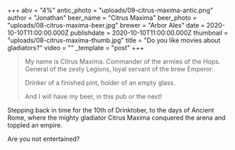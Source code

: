 +++
abv = "4%"
antic_photo = "uploads/09-citrus-maxima-antic.png"
author = "Jonathan"
beer_name = "Citrus Maxima"
beer_photo = "uploads/08-citrus-maxima-beer.jpg"
brewer = "Arbor Ales"
date = 2020-10-10T11:00:00.000Z
publishdate = 2020-10-10T11:00:00.000Z
thumbnail = "uploads/08-citrus-maxima-thumb.jpg"
title = "Do you like movies about gladiators?"
video = ""
_template = "post"
+++

> My name is Citrus Maxima. Commander of the armies of the Hops. General of the zesty Legions, loyal servant of the brew Emperor.
>
> 
> Drinker of a finished pint, holder of an empty glass.
> 
>
> And I will have my beer, in this pub or the next!

Stepping back in time for the 10th of Drinktober, to the days of Ancient Rome, where the mighty gladiator Citrus Maxima conquered the arena and toppled an empire.

Are you not entertained?

